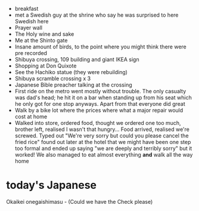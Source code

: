 ---
---

* breakfast
* met a Swedish guy at the shrine who say he was surprised to here Swedish here
* Prayer wall 
* The Holy wine and sake
* Me at the Shinto gate
* Insane amount of birds, to the point where you might think there were pre recorded 
* Shibuya crossing, 109 building and giant IKEA sign
* Shopping at Don Quixote
* See the Hachiko statue (they were rebuilding)
* Shibuya scramble crossing x 3
* Japanese Bible preacher talking at the crossing
* First ride on the metro went mostly without trouble. The only casualty was dad's head; he hit it on a bar when standing up from his seat which he only got for one stop anyways. Apart from that everyone did great
* Walk by a bike lot where the prices where what a major repair would cost at home
* Walked into store, ordered food, thought we ordered one too much, brother left, realised I wasn't that hungry... Food arrived, realised we're screwed. Typed out "We're very sorry but could you please cancel the fried rice" found out later at the hotel that we might have been one step too formal and ended up saying "we are deeply and terribly sorry" but it worked! We also managed to eat almost everything **and** walk all the way home

# today's Japanese
Okaikei onegaishimasu - (Could we have the Check please)